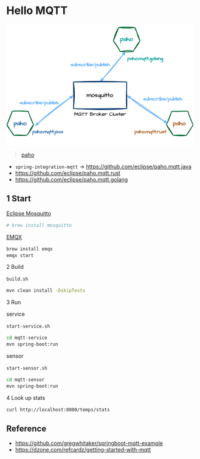 # Hello MQTT

![hello-mqtt](doc/hello-mqtt.drawio.png)

> [paho](https://eclipse.dev/paho/)
>
- `spring-integration-mqtt` ->  <https://github.com/eclipse/paho.mqtt.java>
- <https://github.com/eclipse/paho.mqtt.rust>
- <https://github.com/eclipse/paho.mqtt.golang>

## 1 Start 

[Eclipse Mosquitto](https://mosquitto.org/)

```sh
# brew install mosquitto

```

[EMQX](https://github.com/emqx/emqx)

```sh
brew install emqx
emqx start
```

2 Build

`build.sh`

```sh
mvn clean install -DskipTests
```

3 Run 

service

`start-service.sh`

```sh
cd mqtt-service 
mvn spring-boot:run 
```

sensor

`start-sensor.sh`

```sh
cd mqtt-sensor 
mvn spring-boot:run 
```

4 Look up stats

```sh
curl http://localhost:8080/temps/stats
```

## Reference

- <https://github.com/gregwhitaker/springboot-mqtt-example>
- <https://dzone.com/refcardz/getting-started-with-mqtt>

